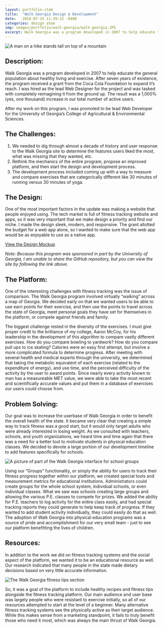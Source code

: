 ```yaml
---
layout: portfolio-item
title:  "Walk Georgia Design & Development"
date:   2016-07-25 11:39:32 -0400
categories: design atom
img: images/portfolio/walk-georgia/walk-georgia.JPG
excerpt: Walk Georgia was a program developed in 2007 to help educate the general population about healthy living and exercise.  After seven years of existence, the program received a grant from the Coca Cola Foundation to expand it’s reach.  I was hired as the lead Web Designer for the project and was tasked with completely reimagining it from the ground up.  The result was a 1,000% (yes, one thousand) increase in our total number of active users.
---
```


![A man on a hike stands tall on top of a mountain]( {{site.baseurl}}/images/portfolio/walk-georgia/walk-georgia.JPG )

## Description:

Walk Georgia was a program developed in 2007 to help educate the general population about healthy living and exercise.  After seven years of existence, the program received a grant from the Coca Cola Foundation to expand it’s reach.  I was hired as the lead Web Designer for the project and was tasked with completely reimagining it from the ground up.  The result was a 1,000% (yes, one thousand) increase in our total number of active users.

After my work on this program, I was promoted to be lead Web Developer for the University of Georgia’s College of Agricultural & Environmental Sciences.

## The Challenges:
1.  We needed to dig through almost a decade of history and user response to the Walk Georgia site to determine the features users liked the most, what was missing that they wanted, etc.
2.  Rethink the mechanics of the entire program, propose an improved platform, and then start the design and development process.
3.  The development process included coming up with a way to measure and compare exercises that are categorically different like 30 minutes of running versus 30 minutes of yoga.

## The Design:

One of the most important factors in the update was making a website that people enjoyed using.  The tech market is full of fitness tracking website and apps, so it was very important that we make design a priority and find our niche.  I made the design sleek, modern, and responsive.  The grant allotted the budget for a web app alone, so I wanted to make sure that the web app would be as enjoyable to use as a native app.

<a href="https://johnfrenchxyz.github.io/walkgeorgia/" class="portfolio-button">View the Design Mockup</a>

*Note: Because this program was sponsored in part by the University of Georgia, I am unable to share the GitHub repository, but you can view the site by following the link above.*

## The Platform:

One of the interesting challenges with fitness tracking was the issue of comparison.  The Walk Georgia program involved virtually “walking” across a map of Georgia.  We decided early on that we wanted users to be able to use earn points for their exercise, and then use the points to travel across the state of Georgia, meet personal goals they have set for themselves in the platform, or compete against friends and family.

The biggest challenge rested in the diversity of the exercises.  I must give proper credit to the brilliance of my college, Aaron McCoy, for his leadership in the development of this algorithm to compare vastly different exercises.  How do you compare bowling to yardwork? How do you compare pull ups to ice skating? Calories were an easy first attempt, but involve a more complicated formula to determine progress.  After meeting with several health and medical experts through the university, we determined that taking the metabolic equivalent of each exercise (related to the expenditure of energy), and use time, and the perceived difficulty of the activity by the user to award points.  Since nearly every activity known to man has a measureable MET value, we were able to take the most recent and scientifically accurate values and put them in a database of exercises our users could choose from.

## Problem Solving:

Our goal was to increase the userbase of Walk Georgia in order to benefit the overall health of the state.  It became very clear that creating a simple way to track fitness was a good start, but it would only target adults who were already interested in losing weight.  As we consulted with teachers, schools, and youth organizations, we heard time and time again that there was a need for a better tool to motivate students in physical education classes.  We decided to devote a large portion of our development timeline to add features specifically for schools.

![A picture of part of the Walk Georgia interface for school groups]( {{site.baseurl}}/images/portfolio/walk-georgia/school-group.PNG )

Using our “Groups” functionality, or simply the ability for users to track their fitness progress together within our platform, we created special tools and measurement metrics for educational institutions.  Administrators could create groups for the whole school system, individual schools, or even individual classes.  What we saw was schools creating large groups and allowing the various P.E. classes to compete for prizes.  We added the ability for P.E. teachers to log activity for the entire class easily, and had special tracking reports they could generate to help keep track of progress.  If they wanted to add student activity individually, they could easily do that as well.  The adoption of Walk Georgia into physical education programs was a source of pride and accomplishment for our very small team - just to see our platform benefitting the lives of children.

## Resources:

In addition to the work we did on fitness tracking systems and the social aspect of the platform, we wanted it to be an educational resource as well.  Our research indicated that many people in the state made dietary decisions based on very little accurate information.

![The Walk Georgia fitness tips section]( {{site.baseurl}}/images/portfolio/walk-georgia/fitness-tips.png )

So, it was a goal of the platform to include healthy recipes and fitness tips alongside the fitness tracking platform.  Our main audience and user base was largely people who were resistant to exercise initially, so all of our resources attempted to start at the level of a beginner.  Many alternative fitness tracking systems see the physically active as their target audience.  While this makes sense from a marketing standpoint, it fails to truly benefit those who need it most, which was always the main thrust of Walk Georgia.
